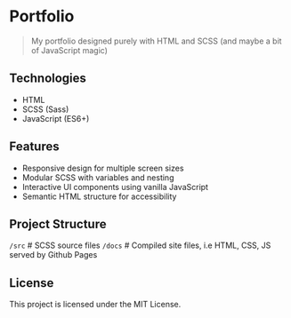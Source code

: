 # Portfolio
> My portfolio designed purely with HTML and SCSS (and maybe a bit of JavaScript magic)

## Technologies
- HTML
- SCSS (Sass)
- JavaScript (ES6+)

## Features  
- Responsive design for multiple screen sizes  
- Modular SCSS with variables and nesting  
- Interactive UI components using vanilla JavaScript  
- Semantic HTML structure for accessibility  

## Project Structure
`/src` # SCSS source files
`/docs` # Compiled site files, i.e HTML, CSS, JS served by Github Pages

## License
This project is licensed under the MIT License.